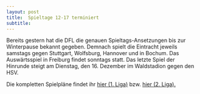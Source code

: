 ```yaml
---
layout: post
title:  Spieltage 12-17 terminiert
subtitle:  
---
```


Bereits gestern hat die DFL die genauen Spieltags-Ansetzungen bis zur Winterpause bekannt gegeben. Demnach spielt die Eintracht jeweils samstags gegen Stuttgart, Wolfsburg, Hannover und in Bochum. Das Auswärtsspiel in Freiburg findet sonntags statt. Das letzte Spiel der Hinrunde steigt am Dienstag, den 16. Dezember im Waldstadion gegen den HSV.

Die kompletten Spielpläne findet ihr [hier (1. Liga)](http://www.eintracht-stats.de/content/tabellen/spielplan_l1.htm) bzw. [hier (2. Liga).](http://www.eintracht-stats.de/content/tabellen/spielplan.htm)
